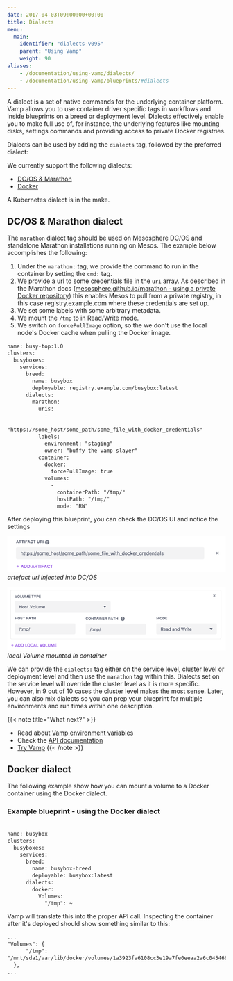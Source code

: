 ```yaml
---
date: 2017-04-03T09:00:00+00:00
title: Dialects
menu:
  main:
    identifier: "dialects-v095"
    parent: "Using Vamp"
    weight: 90
aliases:
    - /documentation/using-vamp/dialects/
    - /documentation/using-vamp/blueprints/#dialects
---
```


A dialect is a set of native commands for the underlying container platform.  Vamp allows you to use container driver 
specific tags in workflows and inside blueprints on a breed or deployment level. Dialects effectively enable you to make 
full use of, for instance, the underlying features like mounting disks, settings commands and providing access to private
Docker registries.

Dialects can be used by adding the `dialects` tag, followed by the preferred dialect:

We currently support the following dialects:

* [DC/OS & Marathon](/documentation/using-vamp/v0.9.5/dialects/#dc-os-marathon-dialect)
* [Docker](/documentation/using-vamp/v0.9.5/dialects/#docker-dialect)

A Kubernetes dialect is in the make. 

## DC/OS & Marathon dialect

The `marathon` dialect tag should be used on Mesosphere DC/OS and standalone Marathon installations running on Mesos.
The example below accomplishes the following:

1. Under the `marathon:` tag, we provide the command to run in the container by setting the `cmd:` tag.
2. We provide a url to some credentials file in the `uri` array. As described in the Marathon docs ([mesosphere.github.io/marathon - using a private Docker repository](https://mesosphere.github.io/marathon/docs/native-docker.html#using-a-private-docker-repository)) this enables Mesos
to pull from a private registry, in this case registry.example.com where these credentials are set up.
3. We set some labels with some arbitrary metadata.
4. We mount the `/tmp` to in Read/Write mode.
5. We switch on `forcePullImage` option, so the we don't use the local node's Docker cache when pulling the Docker image. 

```
name: busy-top:1.0
clusters:
  busyboxes:
    services:
      breed:
        name: busybox
        deployable: registry.example.com/busybox:latest
      dialects:
        marathon:
          uris:
            -
              "https://some_host/some_path/some_file_with_docker_credentials"
          labels:
            environment: "staging"
            owner: "buffy the vamp slayer"
          container:
            docker:
              forcePullImage: true  
            volumes:
              -
                containerPath: "/tmp/"
                hostPath: "/tmp/"
                mode: "RW"
```

After deploying this blueprint, you can check the DC/OS UI and notice the settings

![](/images/screens/dcos_artefact_uri.png)  
*artefact uri injected into DC/OS*  

![](/images/screens/dcos_volume_mount.png)  
*local Volume mounted in container*

  
We can provide the `dialects:` tag either on the service level, cluster level or deployment level and then use the `marathon`
tag within this. Dialects set on the service level will override the cluster level as it is more specific. However, in 9 
out of 10 cases the cluster level makes the most sense. Later, you can also mix dialects so you can prep your blueprint 
for multiple environments and run times within one description.

{{< note title="What next?" >}}
* Read about [Vamp environment variables](/documentation/using-vamp/v0.9.5/environment-variables/)
* Check the [API documentation](/documentation/api/v0.9.5/api-reference)
* [Try Vamp](/documentation/installation/hello-world)
{{< /note >}}

## Docker dialect

The following example show how you can mount a volume to a Docker container using the Docker dialect.

### Example blueprint - using the Docker dialect

```

name: busybox
clusters:
  busyboxes:
    services:
      breed:
        name: busybox-breed
        deployable: busybox:latest
      dialects:
        docker:
          Volumes:
            "/tmp": ~
```

Vamp will translate this into the proper API call. Inspecting the container after it's deployed should show something similar to this:

```
...
"Volumes": {
      "/tmp": "/mnt/sda1/var/lib/docker/volumes/1a3923fa6108cc3e19a7fe0eeaa2a6c0454688ca6165d1919bf647f5f370d4d5/_data"
  },
...    
```
